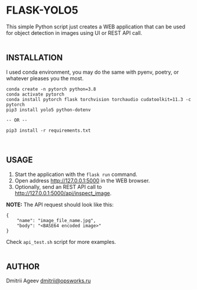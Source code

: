FLASK-YOLO5
===========

This simple Python script just creates a WEB application that can be used for 
object detection in images using UI or REST API call.<br><br>

## INSTALLATION

I used conda environment, you may do the same with pyenv, poetry, or whatever pleases you the most.
```
conda create -n pytorch python=3.8
conda activate pytorch
conda install pytorch flask torchvision torchaudio cudatoolkit=11.3 -c pytorch
pip3 install yolo5 python-dotenv 

-- OR --

pip3 install -r requirements.txt
```
<br>

## USAGE

1. Start the application with the `flask run` command.
2. Open address http://127.0.0.1:5000 in the WEB browser.
3. Optionally, send an REST API call to http://127.0.0.1:5000/api/inspect_image.

**NOTE:** The API request should look like this:
```
{
    "name": "image_file_name.jpg",
    "body": "<BASE64 encoded image>"
}
```

Check `api_test.sh` script for more examples.<br><br>

## AUTHOR
Dmitrii Ageev <dmitrii@opsworks.ru>
